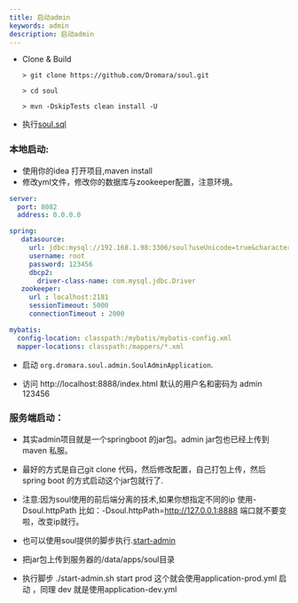 ```yaml
---
title: 启动admin
keywords: admin
description: 启动admin
---
```





* Clone & Build
   ```
   > git clone https://github.com/Dromara/soul.git

   > cd soul

   > mvn -DskipTests clean install -U
   ```
* 执行[soul.sql](https://github.com/Dromara/soul/blob/master/script/soul.sql)

### 本地启动:
 
   * 使用你的idea 打开项目,maven install
   * 修改yml文件，修改你的数据库与zookeeper配置，注意环境。
```yml
server:
  port: 8082
  address: 0.0.0.0

spring:
   datasource:
     url: jdbc:mysql://192.168.1.98:3306/soul?useUnicode=true&characterEncoding=utf-8&zeroDateTimeBehavior=CONVERT_TO_NULL&failOverReadOnly=false&autoReconnect=true
     username: root
     password: 123456
     dbcp2:
       driver-class-name: com.mysql.jdbc.Driver
   zookeeper:
     url : localhost:2181
     sessionTimeout: 5000
     connectionTimeout : 2000

mybatis:
  config-location: classpath:/mybatis/mybatis-config.xml
  mapper-locations: classpath:/mappers/*.xml
```

* 启动 `org.dromara.soul.admin.SoulAdminApplication`.

* 访问  http://localhost:8888/index.html  默认的用户名和密码为 admin 123456


### 服务端启动：
  
   * 其实admin项目就是一个springboot 的jar包。admin jar包也已经上传到maven 私服。

   * 最好的方式是自己git clone 代码，然后修改配置，自己打包上传，然后spring boot 的方式启动这个jar包就行了.

   * 注意:因为soul使用的前后端分离的技术,如果你想指定不同的ip 使用-Dsoul.httpPath  比如：-Dsoul.httpPath=http://127.0.0.1:8888 端口就不要变啦，改变ip就行。
 
   * 也可以使用soul提供的脚步执行.[start-admin](https://github.com/Dromara/soul/blob/master/script/start-admin.sh)

   * 把jar包上传到服务器的/data/apps/soul目录

   * 执行脚步  ./start-admin.sh  start prod 这个就会使用application-prod.yml 启动 ，同理 dev 就是使用application-dev.yml
 
